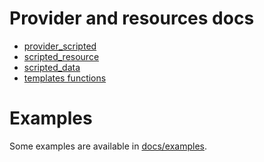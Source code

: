 # Provider and resources docs
- [provider_scripted](api/provider_scripted.md)
- [scripted_resource](api/scripted_resource.md)
- [scripted_data](api/scripted_data.md)
- [templates functions](api/templates_functions.md)

# Examples

Some examples are available in [docs/examples](examples).